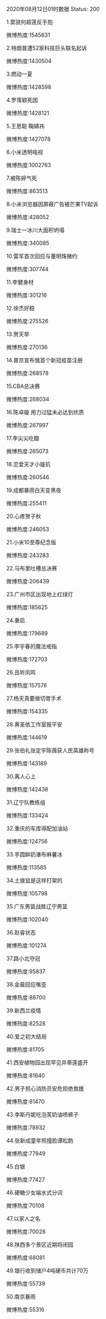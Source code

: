 2020年08月12日01时数据
Status: 200

1.窦骁何超莲反手抱

微博热度:1545631

2.特朗普遭52家科技巨头联名起诉

微博热度:1430504

3.燃动一夏

微博热度:1428598

4.罗霈颖死因

微博热度:1428121

5.王思聪 鞠婧祎

微博热度:1427078

6.小米透明电视

微博热度:1002763

7.被陈婷气死

微博热度:863513

8.小米浏览器因屏蔽广告被芒果TV起诉

微博热度:428052

9.瑞士一冰川大面积坍塌

微博热度:340085

10.雷军首次回应与董明珠赌约

微博热度:307744

11.李健身材

微博热度:301216

12.徐杰好稳

微博热度:275526

13.贺天举

微博热度:270136

14.普京宣布俄首个新冠疫苗注册

微博热度:268578

15.CBA总决赛

微博热度:268034

16.陈卓璇 用力过猛未必达到优质

微博热度:267997

17.李尖尖吃醋

微博热度:265073

18.恋爱天才小璇玑

微博热度:260546

19.成都暴雨白天变黑夜

微博热度:255411

20.心疼贺子秋

微博热度:246053

21.小米10至尊纪念版

微博热度:243283

22.马布里吐槽总决赛

微博热度:206439

23.广州市区出现地上红绿灯

微博热度:185625

24.重启

微博热度:179689

25.李宇春的魔法戒指

微博热度:172703

26.且听凤鸣

微博热度:157576

27.杨天真要做切胃手术

微博热度:154335

28.黄圣依工作室报平安

微博热度:144619

29.张伯礼张定宇陈薇获人民英雄称号

微博热度:143189

30.离人心上

微博热度:142438

31.辽宁队教练组

微博热度:133424

32.重庆的车库得配加油站

微博热度:124756

33.芋圆鲜奶瀑布麻薯冰

微博热度:113585

34.土拨鼠是这样打架的

微博热度:105798

35.广东男篮战胜辽宁男篮

微博热度:102040

36.赵睿状态

微博热度:101274

37.路小北夺冠

微博热度:95837

38.金晨回应嘴歪

微博热度:88700

39.新西兰疫情

微博热度:82528

40.爱之初大结局

微博热度:81705

41.西安植物园出现罕见并蒂莲盛开

微博热度:81640

42.男子担心消防员安危拒绝救援

微博热度:81470

43.李斯丹妮吃泡芙奶油喷裤子

微博热度:78932

44.张新成童年照撞脸谭松韵

微博热度:77949

45.白银

微博热度:77427

46.硬糖少女端水式分词

微博热度:70108

47.以家人之名

微博热度:70028

48.陕西多个景区近期将闭园

微博热度:68081

49.银行收到储户4吨硬币共计70万

微博热度:55739

50.南京暴雨

微博热度:55316

